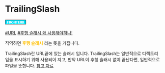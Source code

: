 # TrailingSlash

![Frontend](../../2TAT1C/Label_Frontend.png)

<a href="">#URL</a>
<a href="https://djkeh.github.io/articles/Why-do-we-put-slash-at-the-end-of-URL-kor/">#후행 슬래시 왜 사용해야하나!</a>

직역하면 <span style="color:#FFBF00; font-weight:bold;">후행 슬래시</span> 라는 뜻을 가집니다.

TrailingSlash란 URL끝에 있는 슬래시 입니다. TrailingSlash는 일반적으로 디렉토리임을 표시하기 위해 사용되어 지고, 만약 URL이 후행 슬래시 없이 끝난다면, 일반적으로 파일을 뜻합니다. <a href="https://en.ryte.com/wiki/Trailing_Slashes">참고 자료</a>